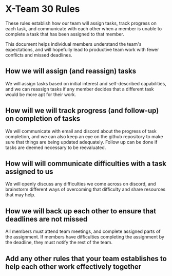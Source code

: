 # X-Team 30 Rules

These rules establish how our team will assign tasks,
track progress on each task, and communicate with each other 
when a member is unable to complete a task that has been assigned to that member.

This document helps individual members understand the team's expectations,
and will hopefully lead to productive team work with fewer conflicts
and missed deadlines.

## How we will assign (and reassign) tasks
We will assign tasks based on initial interest and self-described capabilities, and we can 
reassign tasks if any member decides that a different task would be more apt for their work.


## How will we will track progress (and follow-up) on completion of tasks
We will communicate with email and discord about the progress of task completion, and we 
can also keep an eye on the github repository to make sure that things are being updated 
adequately. Follow up can be done if tasks are deemed necessary to be reevaluated. 


## How will will communicate difficulties with a task assigned to us
We will openly discuss any difficulties we come across on discord, and brainstorm different ways 
of overcoming that difficulty and share resources that may help. 


## How we will back up each other to ensure that deadlines are not missed
All members must attend team meetings, and complete assigned parts of the assignment. If members have
difficulties completing the assignment by the deadline, they must notify the rest of the team.


## Add any other rules that your team establishes to help each other work effectively together



